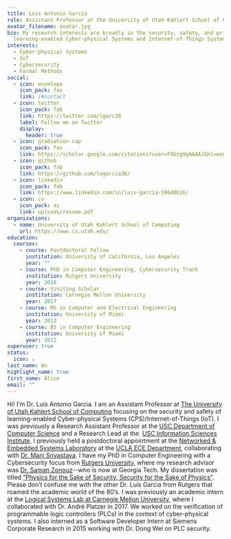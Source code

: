 ```yaml
---
title: Luis Antonio Garcia
role: Assistant Professor at the University of Utah Kahlert School of Computing
avatar_filename: avatar.jpg
bio: My research interests are broadly in the security, safety, and privacy of
  learning-enabled Cyber-physical Systems and Internet-of-Things Systems
interests:
  - Cyber-physical Systems
  - IoT
  - Cybersecurity
  - Formal Methods
social:
  - icon: envelope
    icon_pack: fas
    link: /#contact
  - icon: twitter
    icon_pack: fab
    link: https://twitter.com/lgarc38
    label: Follow me on Twitter
    display:
      header: true
  - icon: graduation-cap
    icon_pack: fas
    link: https://scholar.google.com/citations?user=F6Gzg9gAAAAJ&hl=en&oi=sra
  - icon: github
    icon_pack: fab
    link: https://github.com/lagarcia38/
  - icon: linkedin
    icon_pack: fab
    link: https://www.linkedin.com/in/luis-garcia-59648b26/
  - icon: cv
    icon_pack: ai
    link: uploads/resume.pdf
organizations:
  - name: University of Utah Kahlert School of Computing
    url: https://www.cs.utah.edu/
education:
  courses:
    - course: Postdoctoral Fellow
      institution: University of California, Los Angeles
      year: ""
    - course: PhD in Computer Engineering, Cybersecurity Track
      institution: Rutgers University
      year: 2018
    - course: Visiting Scholar
      institution: Carnegie Mellon University
      year: 2017
    - course: MS in Computer and Electrical Engineering
      institution: University of Miami
      year: 2013
    - course: BS in Computer Engineering
      institution: University of Miami
      year: 2012
superuser: true
status:
  icon: ☕️
last_name: Wu
highlight_name: true
first_name: Alice
email: ""
---
```

Hi! I’m Dr. Luis Antonio Garcia. I am an Assistant Professor at [The University of Utah Kahlert School of Computing](https://www.cs.utah.edu/) focusing on the security and safety of learning-enabled Cyber-physical Systems (CPS)/Internet-of-Things (IoT). I was previously a Research Assistant Professor at the [USC Department of Computer Science](https://www.cs.usc.edu/) and a Research Lead at the  [USC Information Sciences Institute](https://www.isi.edu/). I previously held a postdoctoral appointment at the [Networked & Embedded Systems Laboratory](http://nesl.ee.ucla.edu/) at the [UCLA ECE Department](https://www.ee.ucla.edu/), collaborating with [Dr. Mani Srivastava](https://scholar.google.com/citations?user=X2Qs7XYAAAAJ&hl=en). I have my PhD in Computer Engineering with a Cybersecurity focus from [Rutgers University](https://www.ece.rutgers.edu/), where my research advisor was [Dr. Saman Zonouz](https://sites.google.com/site/samanzonouz4n6/saman-zonouz)--who is now at Georgia Tech. My dissertation was titled [“Physics for the Sake of Security, Security for the Sake of Physics”](https://rucore.libraries.rutgers.edu/rutgers-lib/59094/). Please don’t confuse me with the other Dr. Luis Garcia from Rutgers that roamed the academic world of the 80’s.
I was previously an academic intern at the [Logical Systems Lab at Carnegie Mellon University](https://www.ls.cs.cmu.edu/), where I collaborated with Dr. André Platzer in 2017. We worked on the verification of programmable logic controllers (PLCs) in the context of cyber-physical systems. I also interned as a Software Developer Intern at Siemens Corporate Research in 2015 working with Dr. Dong Wei on PLC security.
